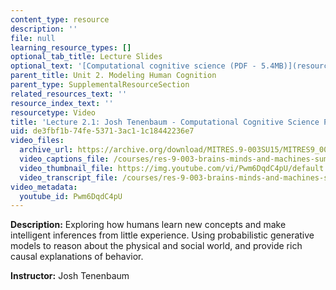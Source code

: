 ```yaml
---
content_type: resource
description: ''
file: null
learning_resource_types: []
optional_tab_title: Lecture Slides
optional_text: '[Computational cognitive science (PDF - 5.4MB)](resources/mitres_9_003sum15_lec2-1)'
parent_title: Unit 2. Modeling Human Cognition
parent_type: SupplementalResourceSection
related_resources_text: ''
resource_index_text: ''
resourcetype: Video
title: 'Lecture 2.1: Josh Tenenbaum - Computational Cognitive Science Part 1'
uid: de3fbf1b-74fe-5371-3ac1-1c18442236e7
video_files:
  archive_url: https://archive.org/download/MITRES.9-003SU15/MITRES9_003SU15_Lecture_2-1_300k.mp4
  video_captions_file: /courses/res-9-003-brains-minds-and-machines-summer-course-summer-2015/17ae8435bf535c509b9d64280591acff_Pwm6DqdC4pU.vtt
  video_thumbnail_file: https://img.youtube.com/vi/Pwm6DqdC4pU/default.jpg
  video_transcript_file: /courses/res-9-003-brains-minds-and-machines-summer-course-summer-2015/ad0144d257327b71190ba94acdad12d0_Pwm6DqdC4pU.pdf
video_metadata:
  youtube_id: Pwm6DqdC4pU
---
```


**Description:** Exploring how humans learn new concepts and make intelligent inferences from little experience. Using probabilistic generative models to reason about the physical and social world, and provide rich causal explanations of behavior.

**Instructor:** Josh Tenenbaum
